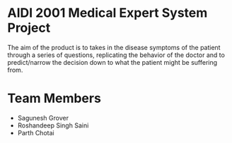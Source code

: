 # AIDI 2001 Medical Expert System Project 

The aim of the product is to takes in the disease symptoms of the patient through a series of questions, replicating the behavior of the doctor and to predict/narrow the decision down to what the patient might be suffering from.


# Team Members
* Sagunesh Grover
* Roshandeep Singh Saini 
* Parth Chotai

